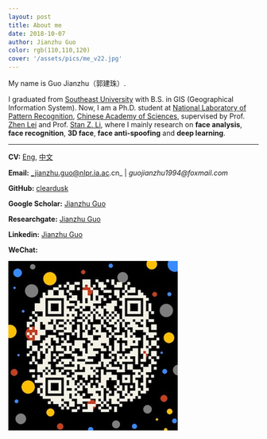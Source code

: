 ```yaml
---
layout: post
title: About me
date: 2018-10-07
author: Jianzhu Guo
color: rgb(110,110,120)
cover: '/assets/pics/me_v22.jpg'
---
```


My name is Guo Jianzhu（郭建珠）.

I graduated from [Southeast University](http://www.seu.edu.cn/) with B.S. in GIS (Geographical Information System).
Now, I am a Ph.D. student at [National Laboratory of Pattern Recognition](http://www.nlpr.ia.ac.cn/nlpren/EN/volumn/home.shtml), [Chinese Academy of Sciences](http://english.cas.cn/), supervised by Prof. [Zhen Lei](http://www.cbsr.ia.ac.cn/users/zlei/) and Prof. [Stan Z. Li](http://www.cbsr.ia.ac.cn/users/szli/), where I mainly research on **face analysis**, **face recognition**, **3D face**, **face anti-spoofing** and **deep learning**.

---

<!-- I'm looking for an intern or cooperation for high-quality research : ) -->


**CV:** [Eng](/assets/files/resume_en.pdf), [中文](/assets/files/resume_zh.pdf)

**Email:** _jianzhu.guo@nlpr.ia.ac.cn_  \|   _guojianzhu1994@foxmail.com_

**GitHub:** [cleardusk](https://github.com/cleardusk)

**Google Scholar:** [Jianzhu Guo](https://scholar.google.com/citations?user=W8_JzNcAAAAJ&hl=en)

**Researchgate:** [Jianzhu Guo](https://www.researchgate.net/profile/Jianzhu_Guo)

**Linkedin:** [Jianzhu Guo](https://www.linkedin.com/in/guojianzhu/)

**WeChat:**

![](/assets/pics/qrcode_me.jpg)
